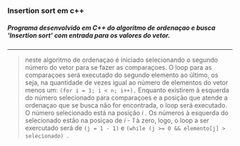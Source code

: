 ### Insertion sort em c++

##### Programa desenvolvido em C++ do algoritmo de ordenaçao e busca 'Insertion sort' com entrada para os valores do vetor.

<hr>

>neste algoritmo de ordenaçao é iniciado selecionando o segundo número do vetor para se fazer as comparaçoes.
>O loop para as comparaçoes será executado do segundo elemento ao último, os seja, na quantidade de vezes igual ao número de elementos do vetor menos um: ```(for i = 1; i < n; i++).```
> Enquanto existirem à esquerda do número selecionado para comparaçoes e a posição que atende a ordenaçao que se busca não for encontrada, o loop será executado.
> O  número selecionado está na posição *i* . 
> Os números à esquerda do selecionado estão na posiçao de *i - 1* à zero, logo, o loop a ser exercutado será de ``` (j = 1 - 1) ``` e ```(while (j >= 0 && elemento[j] > selecionado) ```.
